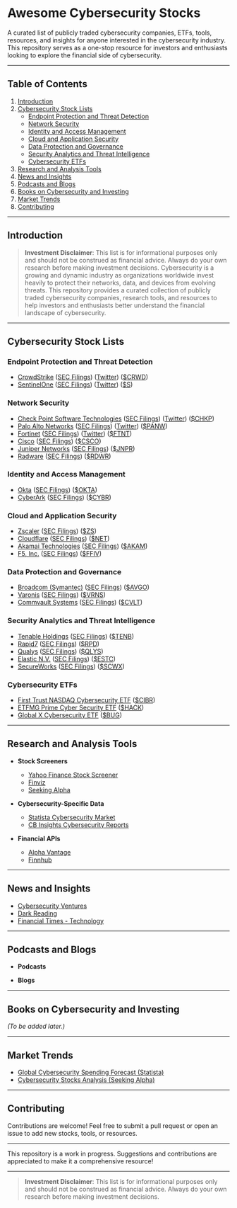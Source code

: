 # **Awesome Cybersecurity Stocks**

A curated list of publicly traded cybersecurity companies, ETFs, tools, resources, and insights for anyone interested in the cybersecurity industry. This repository serves as a one-stop resource for investors and enthusiasts looking to explore the financial side of cybersecurity.

---

## **Table of Contents**
1. [Introduction](#introduction)
2. [Cybersecurity Stock Lists](#cybersecurity-stock-lists)
   - [Endpoint Protection and Threat Detection](#endpoint-protection-and-threat-detection)
   - [Network Security](#network-security)
   - [Identity and Access Management](#identity-and-access-management)
   - [Cloud and Application Security](#cloud-and-application-security)
   - [Data Protection and Governance](#data-protection-and-governance)
   - [Security Analytics and Threat Intelligence](#security-analytics-and-threat-intelligence)
   - [Cybersecurity ETFs](#cybersecurity-etfs)
3. [Research and Analysis Tools](#research-and-analysis-tools)
4. [News and Insights](#news-and-insights)
5. [Podcasts and Blogs](#podcasts-and-blogs)
6. [Books on Cybersecurity and Investing](#books-on-cybersecurity-and-investing)
7. [Market Trends](#market-trends)
8. [Contributing](#contributing)

---

## **Introduction**

> **Investment Disclaimer**: This list is for informational purposes only and should not be construed as financial advice. Always do your own research before making investment decisions.
Cybersecurity is a growing and dynamic industry as organizations worldwide invest heavily to protect their networks, data, and devices from evolving threats. This repository provides a curated collection of publicly traded cybersecurity companies, research tools, and resources to help investors and enthusiasts better understand the financial landscape of cybersecurity.

---

## **Cybersecurity Stock Lists**

### **Endpoint Protection and Threat Detection**
- [CrowdStrike](https://ir.crowdstrike.com/) ([SEC Filings](https://www.sec.gov/edgar/browse/?CIK=0001535527)) ([Twitter](https://twitter.com/CrowdStrike)) ([$CRWD](https://finance.yahoo.com/quote/CRWD))
- [SentinelOne](https://investors.sentinelone.com/) ([SEC Filings](https://www.sec.gov/edgar/browse/?CIK=0001768123)) ([Twitter](https://twitter.com/SentinelOne)) ([$S](https://finance.yahoo.com/quote/S))

### **Network Security**
- [Check Point Software Technologies](https://www.checkpoint.com/about-us/investor-relations/) ([SEC Filings](https://www.sec.gov/edgar/browse/?CIK=0001015922)) ([Twitter](https://twitter.com/CheckPointSW)) ([$CHKP](https://finance.yahoo.com/quote/CHKP))
- [Palo Alto Networks](https://investors.paloaltonetworks.com/) ([SEC Filings](https://www.sec.gov/edgar/browse/?CIK=0001327567)) ([Twitter](https://twitter.com/PaloAltoNtwks)) ([$PANW](https://finance.yahoo.com/quote/PANW))
- [Fortinet](https://investor.fortinet.com/) ([SEC Filings](https://www.sec.gov/edgar/browse/?CIK=0001262039)) ([Twitter](https://twitter.com/Fortinet)) ([$FTNT](https://finance.yahoo.com/quote/FTNT))
- [Cisco](https://investor.cisco.com/) ([SEC Filings](https://www.sec.gov/edgar/browse/?CIK=0000858877)) ([$CSCO](https://finance.yahoo.com/quote/CSCO))
- [Juniper Networks](https://investor.juniper.net/) ([SEC Filings](https://www.sec.gov/edgar/browse/?CIK=0001043604)) ([$JNPR](https://finance.yahoo.com/quote/JNPR))
- [Radware](https://www.radware.com/investor-relations/) ([SEC Filings](https://www.sec.gov/edgar/browse/?CIK=0001109345)) ([$RDWR](https://finance.yahoo.com/quote/RDWR))

### **Identity and Access Management**
- [Okta](https://investor.okta.com/) ([SEC Filings](https://www.sec.gov/edgar/browse/?CIK=0001660134)) ([$OKTA](https://finance.yahoo.com/quote/OKTA))
- [CyberArk](https://www.cyberark.com/investors/) ([SEC Filings](https://www.sec.gov/edgar/browse/?CIK=0001509821)) ([$CYBR](https://finance.yahoo.com/quote/CYBR))

### **Cloud and Application Security**
- [Zscaler](https://ir.zscaler.com/) ([SEC Filings](https://www.sec.gov/edgar/browse/?CIK=0001713683)) ([$ZS](https://finance.yahoo.com/quote/ZS))
- [Cloudflare](https://investors.cloudflare.com/) ([SEC Filings](https://www.sec.gov/edgar/browse/?CIK=0001477333)) ([$NET](https://finance.yahoo.com/quote/NET))
- [Akamai Technologies](https://www.akamai.com/company/investor-relations) ([SEC Filings](https://www.sec.gov/edgar/browse/?CIK=0001086222)) ([$AKAM](https://finance.yahoo.com/quote/AKAM))
- [F5, Inc.](https://investors.f5.com/) ([SEC Filings](https://www.sec.gov/edgar/browse/?CIK=0001048695)) ([$FFIV](https://finance.yahoo.com/quote/FFIV))

### **Data Protection and Governance**
- [Broadcom (Symantec)](https://investors.broadcom.com/) ([SEC Filings](https://www.sec.gov/edgar/browse/?CIK=0001730168)) ([$AVGO](https://finance.yahoo.com/quote/AVGO))
- [Varonis](https://ir.varonis.com/) ([SEC Filings](https://www.sec.gov/edgar/browse/?CIK=0001342478)) ([$VRNS](https://finance.yahoo.com/quote/VRNS))
- [Commvault Systems](https://ir.commvault.com/) ([SEC Filings](https://www.sec.gov/edgar/browse/?CIK=0001169561)) ([$CVLT](https://finance.yahoo.com/quote/CVLT))

### **Security Analytics and Threat Intelligence**
- [Tenable Holdings](https://investors.tenable.com/) ([SEC Filings](https://www.sec.gov/edgar/browse/?CIK=0001660280)) ([$TENB](https://finance.yahoo.com/quote/TENB))
- [Rapid7](https://investors.rapid7.com/) ([SEC Filings](https://www.sec.gov/edgar/browse/?CIK=0001560327)) ([$RPD](https://finance.yahoo.com/quote/RPD))
- [Qualys](https://investor.qualys.com/) ([SEC Filings](https://www.sec.gov/edgar/browse/?CIK=0001107843)) ([$QLYS](https://finance.yahoo.com/quote/QLYS))
- [Elastic N.V.](https://elastic.co/investor-relations/) ([SEC Filings](https://www.sec.gov/edgar/browse/?CIK=0001707753)) ([$ESTC](https://finance.yahoo.com/quote/ESTC))
- [SecureWorks](https://investors.secureworks.com/) ([SEC Filings](https://www.sec.gov/edgar/browse/?CIK=0001468666)) ([$SCWX](https://finance.yahoo.com/quote/SCWX))

### **Cybersecurity ETFs**
- [First Trust NASDAQ Cybersecurity ETF](https://www.ftportfolios.com/retail/etf/etfsummary.aspx?Ticker=CIBR) ([$CIBR](https://finance.yahoo.com/quote/CIBR))
- [ETFMG Prime Cyber Security ETF](https://etfmg.com/funds/hack/) ([$HACK](https://finance.yahoo.com/quote/HACK))
- [Global X Cybersecurity ETF](https://www.globalxetfs.com/funds/bug/) ([$BUG](https://finance.yahoo.com/quote/BUG))

---

## **Research and Analysis Tools**
- **Stock Screeners**
  - [Yahoo Finance Stock Screener](https://finance.yahoo.com/screener/new)
  - [Finviz](https://finviz.com/)
  - [Seeking Alpha](https://seekingalpha.com/)

- **Cybersecurity-Specific Data**
  - [Statista Cybersecurity Market](https://www.statista.com/outlook/tmo/cybersecurity/worldwide)
  - [CB Insights Cybersecurity Reports](https://www.cbinsights.com/research/cybersecurity/)

- **Financial APIs**
  - [Alpha Vantage](https://www.alphavantage.co/)
  - [Finnhub](https://finnhub.io/)

---

## **News and Insights**
- [Cybersecurity Ventures](https://cybersecurityventures.com/)
- [Dark Reading](https://www.darkreading.com/)
- [Financial Times - Technology](https://www.ft.com/technology)

---

## **Podcasts and Blogs**
- **Podcasts**

- **Blogs**


---

## **Books on Cybersecurity and Investing**
*(To be added later.)*

---

## **Market Trends**
- [Global Cybersecurity Spending Forecast (Statista)](https://www.statista.com/statistics/991304/worldwide-cybersecurity-spending/)
- [Cybersecurity Stocks Analysis (Seeking Alpha)](https://seekingalpha.com/)

---

## **Contributing**
Contributions are welcome! Feel free to submit a pull request or open an issue to add new stocks, tools, or resources.

---

This repository is a work in progress. Suggestions and contributions are appreciated to make it a comprehensive resource!


---

> **Investment Disclaimer**: This list is for informational purposes only and should not be construed as financial advice. Always do your own research before making investment decisions.
